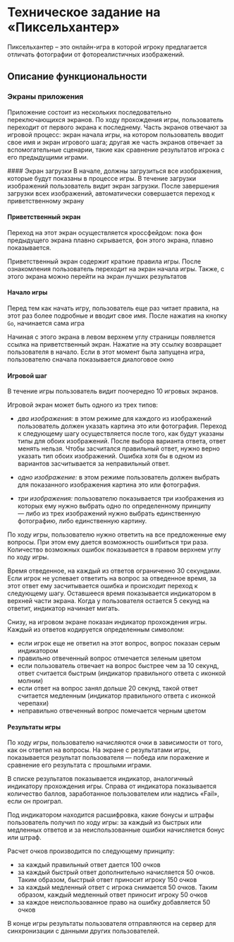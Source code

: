 # Техническое задание на «Пиксельхантер»

Пиксельхантер – это онлайн-игра в которой игроку предлагается отличать фотографии от фотореалистичных изображений.

## Описание функциональности
### Экраны приложения
Приложение состоит из нескольких последовательно переключающихся экранов. По ходу прохождения игры, пользователь переходит от первого экрана к последнему. Часть экранов отвечают за игровой процесс: экран начала игры, на котором пользователь вводит свое имя и экран игрового шага; другая же часть экранов отвечает за вспомогательные сценарии, такие как сравнение результатов игрока с его предыдущими играми.

#### Экран загрузки
В начале, должны загрузиться все изображения, которые будут показаны в процессе игры. В течение загрузки изображений пользователь видит экран загрузки. После завершения загрузки всех изображений, автоматически совершается переход к приветственному экрану

#### Приветственный экран
Переход на этот экран осуществляется кроссфейдом: пока фон предыдущего экрана плавно скрывается, фон этого экрана, плавно показывается.

Приветственный экран содержит краткие правила игры. После ознакомления пользователь переходит на экран начала игры. Также, с этого экрана можно перейти на экран лучших результатов

#### Начало игры
Перед тем как начать игру, пользователь еще раз читает правила, на этот раз более подробные и вводит свое имя. После нажатия на кнопку `Go`, начинается сама игра

Начиная с этого экрана в левом верхнем углу страницы появляется ссылка на приветственный экран. Нажатие на эту ссылку возвращает пользователя в начало. Если в этот момент была запущена игра, пользователю сначала показывается диалоговое окно

#### Игровой шаг
В течение игры пользователь видит поочередно 10 игровых экранов.

Игровой экран может быть одного из трех типов:

- *два изображения:* в этом режиме для каждого из изображений пользователь должен указать картина это или фотография. Переход к следующему шагу осуществляется после того, как будут указаны типы для обоих изображений. После выбора варианта ответа, ответ менять нельзя. Чтобы засчитался правильный ответ, нужно верно указать тип обоих изображений. Ошибка хотя бы в одном из вариантов засчитывается за неправильный ответ.

- *одно изображение:* в этом режиме пользователь должен выбрать для показанного изображения картина это или фотография.

- *три изображения:* пользователю показывается три изображения из которых ему нужно выбрать одно по определенному принципу — либо из трех изображений нужно выбрать единственную фотографию, либо единственную картину.

По ходу игры, пользователю нужно ответить на все предложенные ему вопросы. При этом ему дается возможность ошибиться три раза. Количество возможных ошибок показывается в правом верхнем углу по ходу игры.

Время отведенное, на каждый из ответов ограниченно 30 секундами. Если игрок не успевает ответить на вопрос за отведенное время, за этот ответ ему засчитывается ошибка и происходит переход к следующему шагу. Оставшееся время показывается индикатором в верхней части экрана. Когда у пользователя остается 5 секунд на ответит, индикатор начинает мигать.

Снизу, на игровом экране показан индикатор прохождения игры. Каждый из ответов кодируется определенным символом:
- если игрок еще не ответил на этот вопрос, вопрос показан серым индикатором
- правильно отвеченный вопрос отмечается зеленым цветом
- если пользователь отвечает на вопрос быстрее чем за 10 секунд, ответ считается быстрым (индикатор правильного ответа с иконкой молнии)
- если ответ на вопрос занял дольше 20 секунд, такой ответ считается медленным (индикатор правильного ответа с иконкой черепахи)
- неправильно отвеченный вопрос помечается черным цветом

#### Результаты игры
По ходу игры, пользователю начисляются очки в зависимости от того, как он ответил на вопросы. На экране с результатами игры, показывается результат пользователя — победа или поражение и сравнение его результата с прошлыми играми.

В списке результатов показывается индикатор, аналогичный индикатору прохождения игры. Справа от индикатора показывается количество баллов, заработанное пользователем или надпись «Fail», если он проиграл.

Под индикатором находится расшифровка, какие бонусы и штрафы пользователь получил по ходу игры: за каждый из быстрых или медленных ответов и за неиспользованные ошибки начисляется бонус или штраф.

Расчет очков производится по следующему принципу:
- за каждый правильный ответ дается 100 очков
- за каждый быстрый ответ дополнительно начисляется 50 очков. Таким образом, быстрый ответ приносит игроку 150 очков
- за каждый медленный ответ с игрока снимается 50 очков. Таким образом, каждый медленный ответ приносит игроку 50 очков
- за каждое неиспользованное право на ошибку добавляется 50 очков

В конце игры результаты пользователя отправляются на сервер для синхронизации с данными других пользователей.
